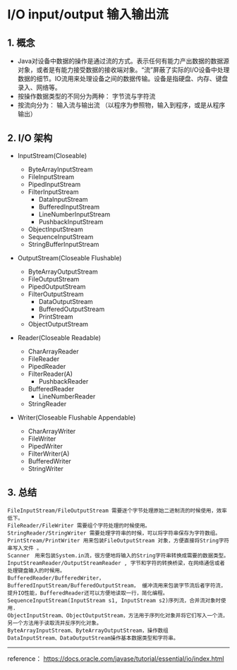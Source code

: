 # I/O input/output 输入输出流

## 1. 概念
* Java对设备中数据的操作是通过流的方式。表示任何有能力产出数据的数据源对象，或者是有能力接受数据的接收端对象。“流”屏蔽了实际的I/O设备中处理数据的细节。IO流用来处理设备之间的数据传输。设备是指硬盘、内存、键盘录入、网络等。
* 按操作数据类型的不同分为两种： 字节流与字符流
* 按流向分为：                输入流与输出流 （以程序为参照物，输入到程序，或是从程序输出）

## 2. I/O 架构
* InputStream(Closeable)
    * ByteArrayInputStream 
    * FileInputStream
    * PipedInputStream
    * FilterInputStream
        * DataInputStream
        * BufferedInputStream
        * LineNumberInputStream
        * PushbackInputStream
    * ObjectInputStream
    * SequenceInputStream
    * StringBufferInputStream
    
* OutputStream(Closeable Flushable)
    * ByteArrayOutputStream 
    * FileOutputStream
    * PipedOutputStream
    * FilterOutputStream
        * DataOutputStream
        * BufferedOutputStream
        * PrintStream
    * ObjectOutputStream

* Reader(Closeable Readable)
    * CharArrayReader
    * FileReader
    * PipedReader
    * FilterReader(A)
        * PushbackReader
    * BufferedReader
        * LineNumberReader
    * StringReader
    
* Writer(Closeable Flushable Appendable)
    * CharArrayWriter
    * FileWriter
    * PipedWriter
    * FilterWriter(A)
    * BufferedWriter
    * StringWriter

## 3. 总结
```text
FileInputStream/FileOutputStream 需要逐个字节处理原始二进制流的时候使用，效率低下。
FileReader/FileWriter 需要组个字符处理的时候使用。
StringReader/StringWriter 需要处理字符串的时候，可以将字符串保存为字符数组。
PrintStream/PrintWriter 用来包装FileOutputStream 对象，方便直接将String字符串写入文件 。
Scanner　用来包装System.in流，很方便地将输入的String字符串转换成需要的数据类型。
InputStreamReader/OutputStreamReader , 字节和字符的转换桥梁，在网络通信或者处理键盘输入的时候用。
BufferedReader/BufferedWriter， BufferedInputStream/BufferedOutputStream， 缓冲流用来包装字节流后者字符流，提升IO性能，BufferedReader还可以方便地读取一行，简化编程。
SequenceInputStream(InputStream s1, InputStream s2)序列流，合并流对象时使用.
ObjectInputStream、ObjectOutputStream，方法用于序列化对象并将它们写入一个流，另一个方法用于读取流并反序列化对象。
ByteArrayInputStream、ByteArrayOutputStream，操作数组
DataInputStream、DataOutputStream操作基本数据类型和字符串。

```

***
reference： https://docs.oracle.com/javase/tutorial/essential/io/index.html